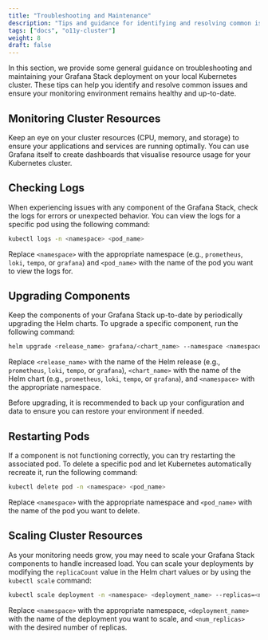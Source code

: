 ```yaml
---
title: "Troubleshooting and Maintenance"
description: "Tips and guidance for identifying and resolving common issues with the local Kubernetes cluster and Grafana Stack deployment, as well as best practices for maintaining and updating the cluster and its components."
tags: ["docs", "o11y-cluster"]
weight: 8
draft: false
---
```


In this section, we provide some general guidance on troubleshooting and maintaining your Grafana Stack deployment on your local Kubernetes cluster. These tips can help you identify and resolve common issues and ensure your monitoring environment remains healthy and up-to-date.

## Monitoring Cluster Resources
Keep an eye on your cluster resources (CPU, memory, and storage) to ensure your applications and services are running optimally. You can use Grafana itself to create dashboards that visualise resource usage for your Kubernetes cluster.

## Checking Logs
When experiencing issues with any component of the Grafana Stack, check the logs for errors or unexpected behavior. You can view the logs for a specific pod using the following command:

```bash
kubectl logs -n <namespace> <pod_name>
```

Replace `<namespace>` with the appropriate namespace (e.g., `prometheus`, `loki`, `tempo`, or `grafana`) and `<pod_name>` with the name of the pod you want to view the logs for.

## Upgrading Components
Keep the components of your Grafana Stack up-to-date by periodically upgrading the Helm charts. To upgrade a specific component, run the following command:

```bash
helm upgrade <release_name> grafana/<chart_name> --namespace <namespace>
```

Replace `<release_name>` with the name of the Helm release (e.g., `prometheus`, `loki`, `tempo`, or `grafana`), `<chart_name>` with the name of the Helm chart (e.g., `prometheus`, `loki`, `tempo`, or `grafana`), and `<namespace>` with the appropriate namespace.

Before upgrading, it is recommended to back up your configuration and data to ensure you can restore your environment if needed.

## Restarting Pods
If a component is not functioning correctly, you can try restarting the associated pod. To delete a specific pod and let Kubernetes automatically recreate it, run the following command:

```bash
kubectl delete pod -n <namespace> <pod_name>
```

Replace `<namespace>` with the appropriate namespace and `<pod_name>` with the name of the pod you want to delete.

## Scaling Cluster Resources
As your monitoring needs grow, you may need to scale your Grafana Stack components to handle increased load. You can scale your deployments by modifying the `replicaCount` value in the Helm chart values or by using the `kubectl scale` command:

```bash
kubectl scale deployment -n <namespace> <deployment_name> --replicas=<num_replicas>
```

Replace `<namespace>` with the appropriate namespace, `<deployment_name>` with the name of the deployment you want to scale, and `<num_replicas>` with the desired number of replicas.
